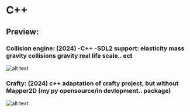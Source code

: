 # C++
## Preview:
### Collision engine: (2024) -C++ -SDL2 support: elasticity mass gravity collisions gravity real life scale.. ect
![alt text](https://github.com/desboisGIT/Cpp/blob/f52c3cf6fc64c917399c306b410b1416036506e4/preview/collisionP.png)
### Crafty: (2024) c++ adaptation of crafty project, but without Mapper2D (my py opensource/in devlopment.. package) 
![alt text](https://github.com/desboisGIT/Cpp/blob/78663334be543bde357e7a7c840c64ba926d1227/preview/crafty.png)

